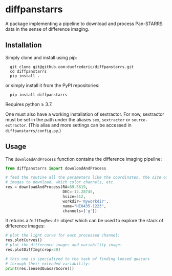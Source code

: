 # diffpanstarrs
A package implementing a pipeline to download and process Pan-STARRS data in the sense of
difference imaging.

## Installation
Simply clone and install using pip:
```
  git clone git@github.com:duxfrederic/diffpanstarrs.git
  cd diffpanstarrs
  pip install .
```
or simply install it from the PyPI repositories:
```
  pip install diffpanstarrs
```
Requires python ≥ 3.7.

One must also have a working installation of sextractor. For now, sextractor must
be set in the path under the aliases `sex`, `sextractor` or `source-extractor`.
(This alias and more settings can be accessed in `diffpanstarrs/config.py`.)

## Usage
The `downloadAndProcess` function contains the difference imaging pipeline:
```python
from diffpanstarrs import downloadAndProcess

# feed the routine all the parameters like the coordinates, the size of the
# images to download, which color channels, etc.
res = downloadAndProcess(RA=69.5619,
                         DEC=-12.28745,
                         hsize=512,
                         workdir='myworkdir',
                         name="HE0435-1223",
                         channels=['g'])
```

It returns a `DiffImgResult` object which can be used to explore the stack of difference images:

```python
# plot the light curve for each processed channel:
res.plotCurves()
# plot the difference images and variability image:
res.plotDiffImg(crop=30)

# this one is specialized to the task of finding lensed quasars
# through their extended variability:
print(res.lensedQuasarScore())
```

